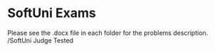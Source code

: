 # SoftUni Exams
Please see the .docx file in each folder for the problems description. /SoftUni Judge Tested
